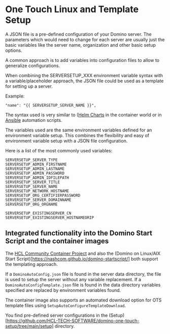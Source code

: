 # One Touch Linux and Template Setup

A JSON file is a pre-defined configuration of your Domino server.
The parameters which would need to change for each server are usually just the basic variables like the server name, organization and other basic setup options.

A common approach is to add variables into configuration files to allow to generalize configurations.

When combining the SERVERSETUP_XXX environment variable syntax with a variable/placeholder approach, the JSON file could be used as a template for setting up a server.


Example:

```"name": "{{ SERVERSETUP_SERVER_NAME }}",```

The syntax used is very similar to ([Helm Charts](https://helm.sh/) in the container world or in [Ansible](https://www.ansible.com/) automation scripts.

The variables used are the same environment variables defined for an environment variable setup.
This combines the flexibility and easy of environment variable setup with a JSON file configuration.

Here is a list of the most commonly used variables:

```
SERVERSETUP_SERVER_TYPE
SERVERSETUP_ADMIN_FIRSTNAME
SERVERSETUP_ADMIN_LASTNAME
SERVERSETUP_ADMIN_PASSWORD
SERVERSETUP_ADMIN_IDFILEPATH
SERVERSETUP_SERVER_TITLE
SERVERSETUP_SERVER_NAME
SERVERSETUP_NETWORK_HOSTNAME
SERVERSETUP_ORG_CERTIFIERPASSWORD
SERVERSETUP_SERVER_DOMAINNAME
SERVERSETUP_ORG_ORGNAME

SERVERSETUP_EXISTINGSERVER_CN
SERVERSETUP_EXISTINGSERVER_HOSTNAMEORIP
```

## Integrated functionality into the Domino Start Script and the container images

The [HCL Community Container Project](https://opensource.hcltechsw.com/domino-container/) and also the (Domino on Linux/AIX Start Script)[https://nashcom.github.io/domino-startscript/] both support the templating approach.

If a `DominoAutoConfig.json` file is found in the server data directory, the file is used to setup the server without any variable replacement.
If a `DominoAutoConfigTemplate.json` file is found in the data directory variables specified are replaced by environment variables found.

The container image also supports an automated download option for OTS template files using `SetupAutoConfigureTemplateDownload`.

You find pre-defined server configurations in the (Setup)[https://github.com/HCL-TECH-SOFTWARE/domino-one-touch-setup/tree/main/setup] directory.
